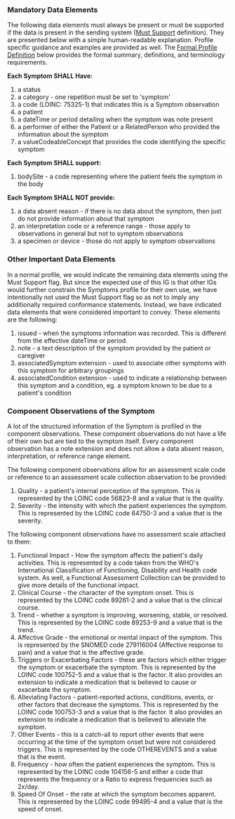 
### Mandatory Data Elements

The following data elements must always be present or must be supported if the data is present in the sending system ([Must Support](conformance.html#mustsupport) definition). They are presented below with a simple human-readable explanation.  Profile specific guidance and examples are provided as well.  The [Formal Profile Definition](#profile) below provides the formal summary, definitions, and terminology requirements.

**Each Symptom SHALL Have:**

1. a status
1. a category - one repetition must be set to 'symptom'
1. a code (LOINC: 75325-1) that indicates this is a Symptom observation
1. a patient
1. a dateTime or period detailing when the symptom was note present
1. a performer of either the Patient or a RelatedPerson who provided the information about the symptom
1. a valueCodeableConcept that provides the code identifying the specific symptom

**Each Symptom SHALL support:**

1. bodySite - a code representing where the patient feels the symptom in the body

**Each Symptom SHALL NOT provide:**

1. a data absent reason - if there is no data about the symptom, then just do not provide information about that symptom
1. an interpretation code or a reference range - those apply to observations in general but not to symptom observations
1. a specimen or device - those do not apply to symptom observations

### Other Important Data Elements
In a normal profile, we would indicate the remaining data elements using the Must Support flag.  But since the expected use of this IG is that other IGs would further constrain the Symptoms profile for their own use, we have intentionally not used the Must Support flag so as not to imply any additionally required conformance statements.  Instead, we have indicated data elements that were considered important to convey.  These elements are the following:

1. issued - when the symptoms information was recorded.  This is different from the effective dateTime or period.
1. note - a text description of the symptom provided by the patient or caregiver
1. associatedSymptom extension - used to associate other symptoms with this symptom for arbitrary groupings
1. associatedCondition extension - used to indicate a relationship between this symptom and a condition, eg. a symptom known to be due to a patient's condition

### Component Observations of the Symptom
A lot of the structured information of the Symptom is profiled in the component observations.  These component observations do not have a life of their own but are tied to the symptom itself.  Every component observation has a note extension and does not allow a data absent reason, interpretation, or reference range element.

The following component observations allow for an assessment scale code or reference to an asssessment scale collection observation to be provided:

1. Quality - a patient's internal perception of the symptom.  This is represented by the LOINC code 56823-8 and a value that is the quality.
1. Severity - the intensity with which the patient experiences the symptom.  This is represented by the LOINC code 64750-3 and a value that is the severity.


The following component observations have no assessment scale attached to them:

1. Functional Impact - How the symptom affects the patient's daily activities. This is represented by a code taken from the WHO's International Classification of Functioning, Disability and Health code system.  As well, a Functional Assessment Collection can be provided to give more details of the functional impact.
1. Clinical Course - the character of the symptom onset.  This is represented by the LOINC code 89261-2 and a value that is the clinical course. 
1. Trend - whether a symptom is improving, worsening, stable, or resolved.  This is represented by the LOINC code 89253-9 and a value that is the trend.
1. Affective Grade - the emotional or mental impact of the symptom.  This is represented by the SNOMED code 279116004 (Affective response to pain) and a value that is the affective grade.
1. Triggers or Exacerbating Factors - these are factors which either trigger the symptom or exacerbate the symptom.  This is represented by the LOINC code 100752-5 and a value that is the factor.  It also provides an extension to indicate a medication that is believed to cause or exacerbate the symptom.
1. Alleviating Factors - patient-reported actions, conditions, events, or other factors that decrease the symptoms. This is represented by the LOINC code 100753-3 and a value that is the factor. It also provides an extension to indicate a medication that is believed to alleviate the symptom.
1. Other Events - this is a catch-all to report other events that were occurring at the time of the symptom onset but were not considered triggers.  This is represented by the code OTHEREVENTS and a value that is the event.
1. Frequency - how often the patient experiences the symptom.  This is represented by the LOINC code 104156-5 and either a code that represents the frequency or a Ratio to express frequencies such as 2x/day.
1. Speed Of Onset - the rate at which the symptom becomes apparent.  This is represented by the LOINC code 99495-4 and a value that is the speed of onset.


